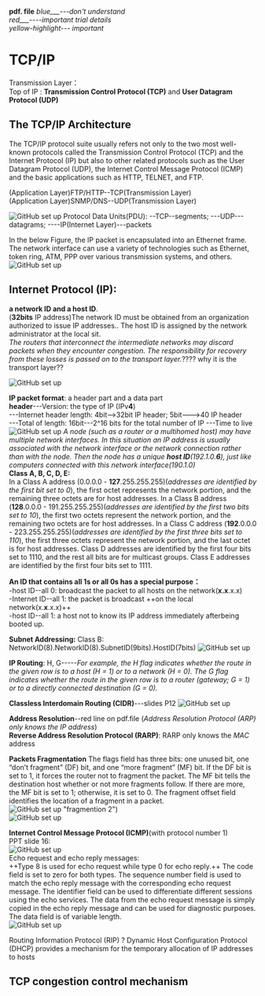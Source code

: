 **pdf. file**
*blue___---don't understand*  
*red___----important trial details*  
*yellow-highlight--- important*  
# TCP/IP
Transmission Layer：  
Top of IP : **Transmission Control Protocol (TCP)** and **User Datagram Protocol (UDP)**  
## The TCP/IP Architecture
The TCP/IP protocol suite usually refers not only to the two most well-known protocols
called the Transmission Control Protocol (TCP) and the Internet Protocol (IP) but also
to other related protocols such as the User Datagram Protocol (UDP), the Internet
Control Message Protocol (ICMP) and the basic applications such as HTTP, TELNET,
and FTP.   

(Application Layer)FTP/HTTP--TCP(Transmission Layer)  
(Application Layer)SNMP/DNS--UDP(Transmission Layer)  

![GitHub set up](https://github.com/Chin-Sun/Telecommunicataion-Network/blob/main/img/Chapter8/TCP%20suite.JPG  "TCO/IP protocol suite")
Protocol Data Units(PDU): --TCP--segments; ---UDP---datagrams; ----IP(Internet Layer)---packets  

In the below Figure, the IP packet is encapsulated into an Ethernet frame.  The network interface can use a variety of technologies such as Ethernet, token ring, ATM, PPP over various transmission systems, and others.  
![GitHub set up](https://github.com/Chin-Sun/Telecommunicataion-Network/blob/main/img/Chapter8/Application_Transmission.JPG  "Encapsulation of PDUs in TCP/IP")  

## Internet Protocol (IP):   
**a network ID and a host ID**.    
(**32bits** IP address)The network ID must be obtained from an organization authorized to issue IP addresses.. The host ID is assigned by the network administrator at the local sit.          
*The routers that interconnect the intermediate networks may discard packets when they encounter congestion. The responsibility for recovery from these losses is passed on to the transport layer.*???? why it is the transport layer??  

![GitHub set up](https://github.com/Chin-Sun/Telecommunicataion-Network/blob/main/img/Chapter8/routers.JPG  "How to connect with each other")  

**IP packet format**: a header part and a data part  
**header**---Version: the type of IP (IPv**4**)  
          ---Internet header length: 4bit-->32bit IP header; 5bit--->40 IP header  
          ---Total of length: 16bit---2^16 bits for the total number of IP
          ---Time to live
![GitHub set up](https://github.com/Chin-Sun/Telecommunicataion-Network/blob/main/img/Chapter8/IP.JPG  "IPv4")
*A node (such as a router or a multihomed host) may have multiple network interfaces. In this situation an IP address is
usually associated with the network interface or the network connection rather than with the node. Then the node has a unique **host ID**(192.1.0.**6**), just like computers connected with this network interface(190.1.0)*       
**Class A, B, C, D, E:**   
In a Class A address (0.0.0.0 - **127**.255.255.255)(*addresses are identified by the first bit set to 0*), the first octet represents the network portion, and the remaining three octets are for host addresses. In a Class B address (**128**.0.0.0 - 191.255.255.255)(*addresses are identified by the first two bits set to 10*), the first two octets represent the network portion, and the remaining two octets are for host addresses. In a Class C address (**192**.0.0.0 - 223.255.255.255)(*addresses are identified by the first three bits set to 110*), the first three octets represent the network portion, and the last octet is for host addresses. Class D addresses are identified by the first four bits set to 1110, and the rest all bits are for multicast groups.  Class E addresses are identified by the first four bits set to 1111.   

**An ID that contains all 1s or all 0s has a special purpose：**    
-host ID--all 0: broadcast the packet to all hosts on the network(**x.x**.x.x)   
-Internet ID--all 1: the packet is broadcast ++on the local network(x.**x**.x.x)++   
-host ID--all 1: a host not to know its IP address immediately afterbeing booted up.  
 
**Subnet Addressing:** Class B:  NetworkID(8).NetworkID(8).SubnetID(9bits).HostID(7bits) 
![GitHub set up](https://github.com/Chin-Sun/Telecommunicataion-Network/blob/main/img/Chapter8/subnet.JPG  "SubnetID")  

**IP Routing**: H, G-----*For example, the H flag indicates whether the
route in the given row is to a host (H = 1) or to a network (H = 0). The G flag indicates
whether the route in the given row is to a router (gateway; G = 1) or to a directly
connected destination (G = 0).*   

**Classless Interdomain Routing (CIDR)**---slides P12
![GitHub set up](https://github.com/Chin-Sun/Telecommunicataion-Network/blob/main/img/Chapter8/P12.JPG  "CIDR")  

**Address Resolution**--red line on pdf.file  (*Address Resolution Protocol (ARP) only knows the IP address*)  
**Reverse Address Resolution Protocol (RARP)**: RARP only knows the *MAC* address  

**Packets Fragmentation** The flags field has three bits: one unused bit, one “don’t fragment” (DF) bit, and one “more fragment” (MF) bit. If the DF bit is set to 1, it forces the router not to fragment the packet. The MF bit tells the destination host whether or not more fragments follow. If there are more, the MF bit is set to 1; otherwise, it is set to 0. The fragment offset field identifies the location of a fragment in a packet.  
![GitHub set up](https://github.com/Chin-Sun/Telecommunicataion-Network/blob/main/img/Chapter8/packets%20fragmention%202.JPG)  "fragmention 2")   
![GitHub set up](https://github.com/Chin-Sun/Telecommunicataion-Network/blob/main/img/Chapter8/packets%20fragmention.JPG  "fragmention")   

**Internet Control Message Protocol (ICMP)**(with protocol number 1)  
PPT slide 16:  
![GitHub set up](https://github.com/Chin-Sun/Telecommunicataion-Network/blob/main/img/Chapter8/ICMP.JPG  "ICMP")  
Echo request and echo reply messages:  
++Type 8 is used for echo request while type 0 for echo reply.++ The code field is set to zero for both types. The sequence number field is used to match the echo reply message with the corresponding echo request message. The identifier field can be used to differentiate different sessions using the echo services. The data from the echo request message is simply copied in the echo reply message and can be used for diagnostic
purposes. The data field is of variable length.    
![GitHub set up](https://github.com/Chin-Sun/Telecommunicataion-Network/blob/main/img/Chapter8/echo.JPG  "echo")    

Routing Information Protocol (RIP) ?
Dynamic Host Configuration Protocol (DHCP) provides a mechanism for the temporary allocation of IP addresses to hosts

## TCP congestion control mechanism
